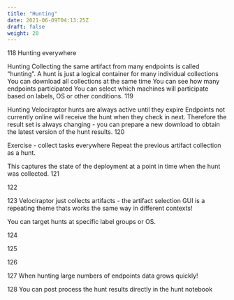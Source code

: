 ```yaml
---
title: "Hunting"
date: 2021-06-09T04:13:25Z
draft: false
weight: 20
---
```



118
Hunting everywhere

Hunting
Collecting the same artifact from many endpoints is called “hunting”.
A hunt is just a logical container for many individual collections
You can download all collections at the same time
You can see how many endpoints participated
You can select which machines will participate based on labels, OS or other conditions.
119

Hunting
Velociraptor hunts are always active until they expire
Endpoints not currently online will receive the hunt when they check in next.
Therefore the result set is always changing - you can prepare a new download to obtain the latest version of the hunt results.
120

Exercise - collect tasks everywhere
Repeat the previous artifact collection as a hunt.

This captures the state of the deployment at a point in time when the hunt was collected.
121

122

123
Velociraptor just collects artifacts - the artifact selection GUI is a repeating theme thats works the same way in different contexts!

You can target hunts at specific label groups or OS.

124

125

126

127
When hunting large numbers of endpoints data grows quickly!

128
You can post process the hunt results directly in the hunt notebook
